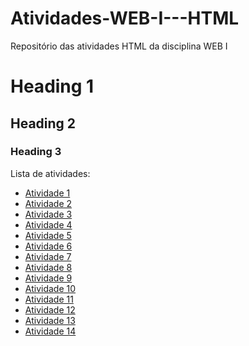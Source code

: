# Atividades-WEB-I---HTML
Repositório das atividades HTML da disciplina WEB I

# Heading 1
## Heading 2
### Heading 3

Lista de atividades:
- [Atividade 1](Atividade1.html)
- [Atividade 2](Atividade2.html)
- [Atividade 3](Atividade3.html)
- [Atividade 4](Atividade4.html)
- [Atividade 5](Atividade5.html)
- [Atividade 6](Atividade6.html)
- [Atividade 7](Atividade7.html)
- [Atividade 8](Atividade8.html)
- [Atividade 9](Atividade9.html)
- [Atividade 10](Atividade10.html)
- [Atividade 11](Atividade11.html)
- [Atividade 12](Atividade12.html)
- [Atividade 13](Atividade13.html)
- [Atividade 14](Atividade14.html)


